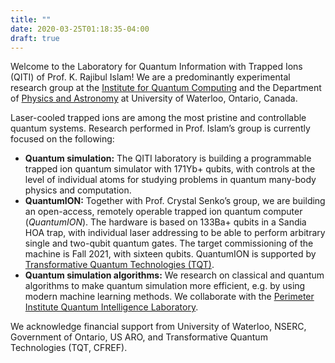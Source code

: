 ```yaml
---
title: ""
date: 2020-03-25T01:18:35-04:00
draft: true
---
```

Welcome to the Laboratory for Quantum Information with Trapped Ions (QITI) of Prof. K. Rajibul Islam! We are a predominantly experimental research group at the [Institute for Quantum Computing](https://uwaterloo.ca/institute-for-quantum-computing/) and the Department of [Physics and Astronomy](https://uwaterloo.ca/physics-astronomy/) at University of Waterloo, Ontario, Canada.

Laser-cooled trapped ions are among the most pristine and controllable quantum systems. Research performed in Prof. Islam’s group is currently focused on the following:

- **Quantum simulation:** The QITI laboratory is building a programmable trapped ion quantum simulator with 171Yb+ qubits, with controls at the level of individual atoms for studying problems in quantum many-body physics and computation.
- **QuantumION:** Together with Prof. Crystal Senko’s group, we are building an open-access, remotely operable trapped ion quantum computer (*QuantumION*). The hardware is based on 133Ba+ qubits in a Sandia HOA trap, with individual laser addressing to be able to perform arbitrary single and two-qubit quantum gates. The target commissioning of the machine is Fall 2021, with sixteen qubits. QuantumION is supported by [Transformative Quantum Technologies (TQT)](https://tqt.uwaterloo.ca/).
- **Quantum simulation algorithms:** We research on classical and quantum algorithms to make quantum simulation more efficient, e.g. by using modern machine learning methods. We collaborate with the [Perimeter Institute Quantum Intelligence Laboratory](https://www.perimeterinstitute.ca/research/research-initiatives/perimeter-institute-quantum-intelligence-lab-piquil).

We acknowledge financial support from University of Waterloo, NSERC, Government of Ontario, US ARO, and Transformative Quantum Technologies (TQT, CFREF).